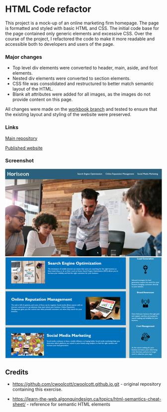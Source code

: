 # HTML Code refactor

This project is a mock-up of an online marketing firm homepage. The page is formatted and styled with basic HTML and CSS. The initial code base for the page contained only generic elements and excessive CSS. Over the course of the project, I refactored the code to make it more readable and accessible both to developers and users of the page.



### Major changes

* Top level div elements were converted to header, main, aside, and foot elements.
* Nested div elements were converted to section elements.
* CSS file was consolidated and restructured to better match semantic layout of the HTML.
* Blank alt attributes were added for all images, as the images do not provide content on this page.



All changes were made on the [workbook branch](https://github.com/Athear/bootcamp_homework_01_Code_refactor/tree/workbook "workbook") and tested to ensure that the existing layout and styling of the website were preserved.



### Links

[Main repository](https://github.com/Athear/bootcamp_homework_01_Code_refactor)

[Published website](https://athear.github.io/bootcamp_homework_01_Code_refactor/)



### Screenshot

![MainPage](assets/images/Horiseon-Social-Solution.png)
![bannerPage](assets/images/Horiseon-Social-Solution-bottom.png)


## Credits

* https://github.com/cwoolcott/cwoolcott.github.io.git - original repository containing this exercise.

* https://learn-the-web.algonquindesign.ca/topics/html-semantics-cheat-sheet/ - reference for semantic HTML elements

